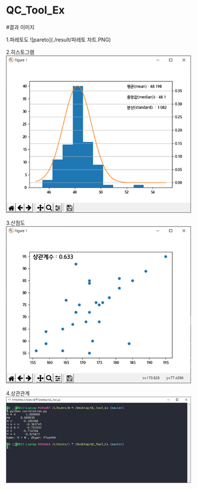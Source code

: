 # QC_Tool_Ex

#결과 이미지


1.파레토도
![pareto](./result/파레토 차트.PNG)


2.히스토그램
![histo](./result/히스토그램.PNG)

3.산점도
![scatter](./result/산점도.PNG)

4.상관관계
![corr](./result/상관관계.PNG)
